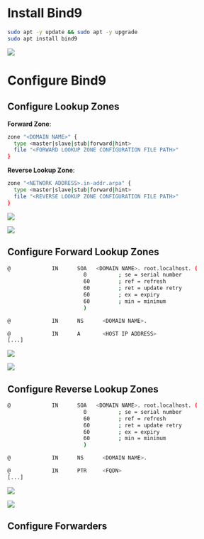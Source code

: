 # Install Bind9

```Bash
sudo apt -y update && sudo apt -y upgrade
sudo apt install bind9
```

![](https://github.com/JonmarCorpuz/SecondBrain/blob/main/Assets/Whitespace.png)

# Configure Bind9

## Configure Lookup Zones

**Forward Zone**:
```Bash
zone "<DOMAIN NAME>" {
  type <master|slave|stub|forward|hint>
  file "<FORWARD LOOKUP ZONE CONFIGURATION FILE PATH>"
}
```

**Reverse Lookup Zone**:
```Bash
zone "<NETWORK ADDRESS>.in-addr.arpa" {
  type <master|slave|stub|forward|hint>
  file "<REVERSE LOOKUP ZONE CONFIGURATION FILE PATH>"
}
```



![](https://github.com/JonmarCorpuz/Procedures/blob/main/Ubuntu%20Server/Assets/Bind9%20Zones.png)

![](https://github.com/JonmarCorpuz/SecondBrain/blob/main/Assets/Whitespace.png)

## Configure Forward Lookup Zones

```Bash
@             IN      SOA   <DOMAIN NAME>. root.localhost. (
                        0          ; se = serial number
                        60         ; ref = refresh
                        60         ; ret = update retry
                        60         ; ex = expiry
                        60         ; min = minimum
                        )

@             IN      NS      <DOMAIN NAME>.

@             IN      A       <HOST IP ADDRESS>
[...]
```

![](https://github.com/JonmarCorpuz/Procedures/blob/main/Ubuntu%20Server/Assets/Bind9%20Forward%20Zones.png)

![](https://github.com/JonmarCorpuz/SecondBrain/blob/main/Assets/Whitespace.png)

## Configure Reverse Lookup Zones

```Bash
@             IN      SOA   <DOMAIN NAME>. root.localhost. (
                        0          ; se = serial number
                        60         ; ref = refresh
                        60         ; ret = update retry
                        60         ; ex = expiry
                        60         ; min = minimum
                        )

@             IN      NS      <DOMAIN NAME>.

@             IN      PTR     <FQDN>
[...]
```

![](https://github.com/JonmarCorpuz/Procedures/blob/main/Ubuntu%20Server/Assets/Bind9%20Reverse%20Lookup%20Zone.png)

![](https://github.com/JonmarCorpuz/SecondBrain/blob/main/Assets/Whitespace.png)

## Configure Forwarders

